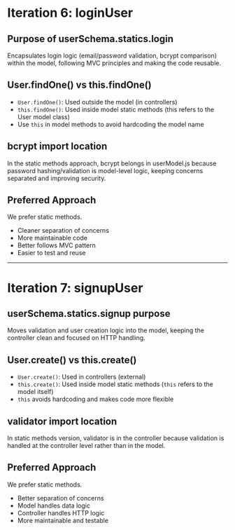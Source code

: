 
# Iteration 6: loginUser
## Purpose of userSchema.statics.login  
Encapsulates login logic (email/password validation, bcrypt comparison) within the model, following MVC principles and making the code reusable.

## User.findOne() vs this.findOne()
 - `User.findOne()`: Used outside the model (in controllers)
 - `this.findOne()`: Used inside model static methods (this refers to the User model class)
 - Use `this` in model methods to avoid hardcoding the model name

## bcrypt import location
In the static methods approach, bcrypt belongs in userModel.js because password hashing/validation is model-level logic, keeping concerns separated and improving security.

## Preferred Approach
We prefer static methods.
 - Cleaner separation of concerns
 - More maintainable code
 - Better follows MVC pattern
 - Easier to test and reuse

---

# Iteration 7: signupUser
## userSchema.statics.signup purpose
Moves validation and user creation logic into the model, keeping the controller clean and focused on HTTP handling.

## User.create() vs this.create()
 - `User.create()`: Used in controllers (external)
 - `this.create()`: Used inside model static methods (`this` refers to the model itself)
 - `this` avoids hardcoding and makes code more flexible

## validator import location
In static methods version, validator is in the controller because validation is handled at the controller level rather than in the model.

## Preferred Approach
We prefer static methods.
 - Better separation of concerns
 - Model handles data logic
 - Controller handles HTTP logic
 - More maintainable and testable